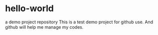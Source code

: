 # hello-world
a demo project repository
This is a test demo project for github use.
And github will help me manage my codes.

